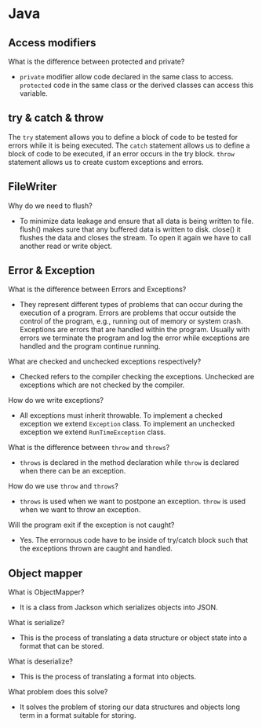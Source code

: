 # Java

## Access modifiers 
What is the difference between protected and private? 
- `private` modifier allow code declared in the same class to access. `protected` code in the same class or the derived classes can access this variable. 

## try & catch & throw 
The `try` statement allows you to define a block of code to be tested for errors while it is being executed. The `catch` statement allows us to define a block of code to be executed, if an error occurs in the try block. 
`throw` statement allows us to create custom exceptions and errors. 

## FileWriter
Why do we need to flush? 
- To minimize data leakage and ensure that all data is being written to file. 
flush() makes sure that any buffered data is written to disk. 
close() it flushes the data and closes the stream. To open it again we have to call another read or write object. 

## Error & Exception 
What is the difference between Errors and Exceptions? 
- They represent different types of problems that can occur during the execution of a program. Errors are problems that occur outside the control of the program, e.g., running out of memory or system crash. 
Exceptions are errors that are handled within the program. Usually with errors we terminate the program and log the error while exceptions are handled and the program continue running. 

What are checked and unchecked exceptions respectively? 
- Checked refers to the compiler checking the exceptions. Unchecked are exceptions which are not checked by the compiler.  

How do we write exceptions? 
- All exceptions must inherit throwable. 
To implement a checked exception we extend `Exception` class.
To implement an unchecked exception we extend `RunTimeException` class. 

What is the difference between `throw` and `throws`? 
- `throws` is declared in the method declaration while `throw` is declared when there can be an exception. 

How do we use `throw` and `throws`? 
- `throws` is used when we want to postpone an exception. `throw` is used when we want to throw an exception. 

Will the program exit if the exception is not caught? 
- Yes. The errornous code have to be inside of try/catch block such that the exceptions thrown are caught and handled. 

## Object mapper
What is ObjectMapper? 
- It is a class from Jackson which serializes objects into JSON. 

What is serialize? 
- This is the process of translating a data structure or object state into a format that can be stored. 

What is deserialize? 
- This is the process of translating a format into objects. 

What problem does this solve? 
- It solves the problem of storing our data structures and objects long term in a format suitable for storing. 